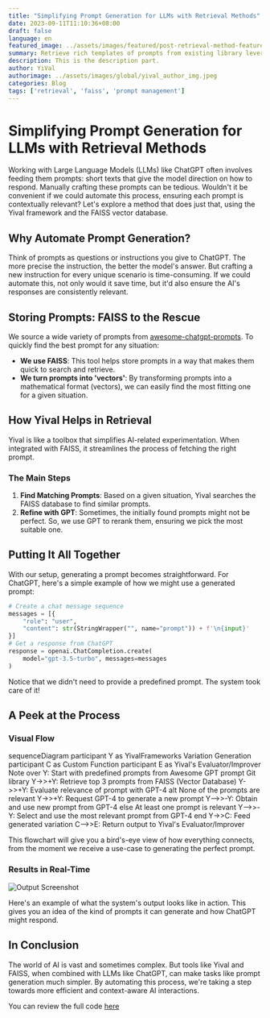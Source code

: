 ```yaml
---
title: "Simplifying Prompt Generation for LLMs with Retrieval Methods"
date: 2023-09-11T11:10:36+08:00
draft: false
language: en
featured_image: ../assets/images/featured/post-retrieval-method-featured.jpg
summary: Retrieve rich templates of prompts from existing library leveraging Yival's retrieval and refine framework.
description: This is the description part.
author: YiVal
authorimage: ../assets/images/global/yival_author_img.jpeg
categories: Blog
tags: ['retrieval', 'faiss', 'prompt management']
---
```


# Simplifying Prompt Generation for LLMs with Retrieval Methods

Working with Large Language Models (LLMs) like ChatGPT often involves feeding
them prompts: short texts that give the model direction on how to respond.
Manually crafting these prompts can be tedious. Wouldn't it be convenient if we
could automate this process, ensuring each prompt is contextually relevant?
Let's explore a method that does just that, using the Yival framework and the
FAISS vector database.

## **Why Automate Prompt Generation?**

Think of prompts as questions or instructions you give to ChatGPT. The more
precise the instruction, the better the model's answer. But crafting a new
instruction for every unique scenario is time-consuming. If we could automate
this, not only would it save time, but it'd also ensure the AI's responses are
consistently relevant.

## **Storing Prompts: FAISS to the Rescue**

We source a wide variety of prompts from [awesome-chatgpt-prompts](https://github.com/f/awesome-chatgpt-prompts).
To quickly find the best prompt for any situation:

- **We use FAISS**: This tool helps store prompts in a way that makes them quick
  to search and retrieve.
- **We turn prompts into 'vectors'**: By transforming prompts into a mathematical
  format (vectors), we can easily find the most fitting one for a given situation.

## **How Yival Helps in Retrieval**

Yival is like a toolbox that simplifies AI-related experimentation.
When integrated with FAISS, it streamlines the process of fetching the right prompt.

### **The Main Steps**

1. **Find Matching Prompts**: Based on a given situation, Yival searches the FAISS
    database to find similar prompts.
2. **Refine with GPT**: Sometimes, the initially found prompts might not be perfect.
    So, we use GPT to rerank them, ensuring we pick the most suitable one.

## **Putting It All Together**

With our setup, generating a prompt becomes straightforward. For ChatGPT,
here's a simple example of how we might use a generated prompt:

```python
# Create a chat message sequence
messages = [{
    "role": "user",
    "content": str(StringWrapper("", name="prompt")) + f'\n{input}'
}]
# Get a response from ChatGPT
response = openai.ChatCompletion.create(
    model="gpt-3.5-turbo", messages=messages
)
```

Notice that we didn't need to provide a predefined prompt. The system took care
of it!

## **A Peek at the Process**

### **Visual Flow**

<div class="mermaid">
sequenceDiagram
    participant Y as YivalFrameworks Variation Generation
    participant C as Custom Function
    participant E as Yival's Evaluator/Improver
    Note over Y: Start with predefined prompts from Awesome GPT prompt Git library
    Y->>+Y: Retrieve top 3 prompts from FAISS (Vector Database)
    Y->>+Y: Evaluate relevance of prompt with GPT-4
    alt None of the prompts are relevant
        Y->>+Y: Request GPT-4 to generate a new prompt
        Y-->>-Y: Obtain and use new prompt from GPT-4
    else At least one prompt is relevant
        Y-->>-Y: Select and use the most relevant prompt from GPT-4
    end
    Y->>C: Feed generated variation
    C-->>E: Return output to Yival's Evaluator/Improver
</div>

This flowchart will give you a bird's-eye view of how everything connects, from
the moment we receive a use-case to generating the perfect prompt.

### **Results in Real-Time**

![Output Screenshot](https://github.com/YiVal/YiVal/assets/1544154/35216786-ac3c-4884-8818-68647511228d)

Here's an example of what the system's output looks like in action. This gives
you an idea of the kind of prompts it can generate and how ChatGPT might respond.

## **In Conclusion**

The world of AI is vast and sometimes complex. But tools like Yival and FAISS,
when combined with LLMs like ChatGPT, can make tasks like prompt generation much
simpler. By automating this process, we're taking a step towards more efficient
and context-aware AI interactions.

You can review the full code [here](https://github.com/YiVal/YiVal/tree/master/demo/prompts_retrivel)